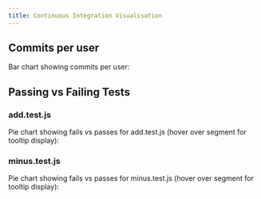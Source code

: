 ```yaml
---
title: Continuous Integration Visualisation
---
```


## Commits per user

Bar chart showing commits per user:

<div id="commitsPerUser"></div>

<script type="text/javascript">
    var commitsPerUser = {
        "$schema": "https://vega.github.io/schema/vega-lite/v5.json",
        "description": "Bar chart showing commits per user.",
        "config": {
        "background": "#FBFAF7"
        },
        "width": 300,
        "data": {"url": "./log.json"},
        "transform": [
        {
        "aggregate": [{
        "op": "count",
        "field": "sha",
        "as": "Commits"
        }],
        "groupby": ["user"]
        }
        ],
        "mark": "bar",
        "encoding": {
        "x": {"field": "Commits", "type": "quantitative",
        "axis": {"tickMinStep": 1}
        },
        "y": {"field": "user", "type": "nominal", "sort": "descending"}
        }
        };
    vegaEmbed('#commitsPerUser',commitsPerUser);
</script>

## Passing vs Failing Tests

### add.test.js

Pie chart showing fails vs passes for add.test.js (hover over segment for tooltip display):

<div id="addPie"></div>

<script type="text/javascript">
    var addPie = {
        "$schema": "https://vega.github.io/schema/vega-lite/v5.json",
        "data": {"url": "./log.json"},
        "description": "Pie chart showing pass vs fail for add_test_js",
        "config": {
        "background": "#FBFAF7"
        },
        "transform": [
        {"filter": {"field": "add_test_js", "oneOf": ["FAIL", "PASS"]}},
        {"aggregate": [{"op": "count", "as": "count"}], "groupby": ["add_test_js"]}
        ],
        "mark": {
        "type": "arc",
        "tooltip": true
        },
        "encoding": {
        "theta": {"field": "count", "type": "quantitative"},
        "color": {
        "field": "add_test_js",
        "type": "nominal",
        "scale": {
        "domain": ["FAIL", "PASS"],
        "range": ["red", "green"]
        },
        "legend": {
        "title": "Result",
        "labelExpr": "datum.value === 'FAIL' ? 'Fail' : 'Pass'"
        }
        },
        "tooltip": [
        {"field": "count", "type": "quantitative"},
        {"field": "add_test_js", "type": "nominal"}
        ],
        "text": {"field": "count", "type": "quantitative"}
        },
        "width": 300,
        "height": 300
        };
    vegaEmbed('#addPie', addPie);
</script>


### minus.test.js

Pie chart showing fails vs passes for minus.test.js (hover over segment for tooltip display):

<div id="minusPie"></div>

<script type="text/javascript">
    var minusPie = {
        "$schema": "https://vega.github.io/schema/vega-lite/v5.json",
        "data": {"url": "./log.json"},
        "description": "Pie chart showing pass vs fail for minus_test_js",
        "config": {
        "background": "#FBFAF7"
        },
        "transform": [
        {"filter": {"field": "minus_test_js", "oneOf": ["FAIL", "PASS"]}},
        {"aggregate": [{"op": "count", "as": "count"}], "groupby": ["minus_test_js"]}
        ],
        "mark": {
        "type": "arc",
        "tooltip": true
        },
        "encoding": {
        "theta": {"field": "count", "type": "quantitative"},
        "color": {
        "field": "minus_test_js",
        "type": "nominal",
        "scale": {
        "domain": ["FAIL", "PASS"],
        "range": ["red", "green"]
        },
        "legend": {
        "title": "Result",
        "labelExpr": "datum.value === 'FAIL' ? 'Fail' : 'Pass'"
        }
        },
        "tooltip": [
        {"field": "count", "type": "quantitative"},
        {"field": "minus_test_js", "type": "nominal"}
        ],
        "text": {"field": "count", "type": "quantitative"}
        },
        "width": 300,
        "height": 300
    };
    vegaEmbed('#minusPie', minusPie);
</script>